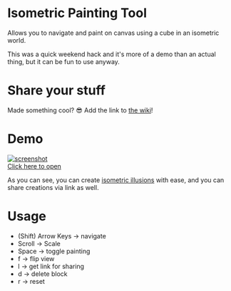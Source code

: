 # Isometric Painting Tool

Allows you to navigate and paint on canvas using a cube in an isometric world.

This was a quick weekend hack and it's more of a demo than an actual thing, but it can be fun to use anyway.

# Share your stuff

Made something cool? :sunglasses:
Add the link to [the wiki](https://github.com/jomo/jomo.github.io/wiki)!


# Demo

[![screenshot](https://i.imgur.com/lB5fa2B.png)<br>Click here to open](https://jomo.github.io/#,,-1,,,-2,-1,,,-2,,,,-1,,,-2,,1,,,2,,,,1,,,2,,,,1,,,2,,-5,,,-6,,,-7,,1,-7,,2,-7,,,-7,-1,,-7,-2,-5,,,-6,,,-7,,,-7,,1,-7,,2,-7,1,,-7,2,,,5,,,6,,,7,,-1,7,,-2,7,,,7,1,,7,2,,,-5,,,-6,,,-7,,-1,-7,,-2,-7,1,,-7,2,,-7,,,5,,,6,,,7,-1,,7,-2,,7,,1,7,,2,7,5,,,6,,,7,,,7,-1,,7,-2,,7,,-1,7,,-2,,,)

As you can see, you can create [isometric illusions](https://en.wikipedia.org/wiki/Impossible_object) with ease, and you can share creations via link as well.

# Usage


- (Shift) Arrow Keys → navigate
- Scroll → Scale
- Space → toggle painting
- f → flip view
- l → get link for sharing
- d → delete block
- r → reset